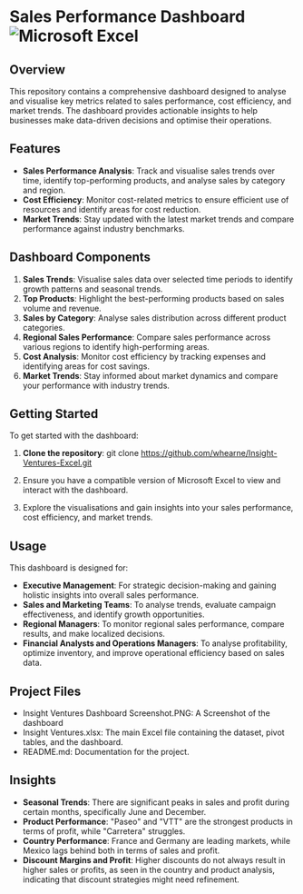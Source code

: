 # Sales Performance Dashboard    ![Microsoft Excel](https://img.shields.io/badge/Microsoft_Excel-217346?style=for-the-badge&logo=microsoft-excel&logoColor=white)
## Overview
This repository contains a comprehensive dashboard designed to analyse and visualise key metrics related to sales performance, cost efficiency, and market trends. The dashboard provides actionable insights to help businesses make data-driven decisions and optimise their operations.

## Features
- **Sales Performance Analysis**: Track and visualise sales trends over time, identify top-performing products, and analyse sales by category and region.
- **Cost Efficiency**: Monitor cost-related metrics to ensure efficient use of resources and identify areas for cost reduction.
- **Market Trends**: Stay updated with the latest market trends and compare performance against industry benchmarks.
## Dashboard Components
1. **Sales Trends**: Visualise sales data over selected time periods to identify growth patterns and seasonal trends.
2. **Top Products**: Highlight the best-performing products based on sales volume and revenue.
3. **Sales by Category**: Analyse sales distribution across different product categories.
4. **Regional Sales Performance**: Compare sales performance across various regions to identify high-performing areas.
5. **Cost Analysis**: Monitor cost efficiency by tracking expenses and identifying areas for cost savings.
6. **Market Trends**: Stay informed about market dynamics and compare your performance with industry trends.
## Getting Started
To get started with the dashboard:

1. **Clone the repository**:
git clone https://github.com/whearne/Insight-Ventures-Excel.git

2. Ensure you have a compatible version of Microsoft Excel to view and interact with the dashboard.
3. Explore the visualisations and gain insights into your sales performance, cost efficiency, and market trends.
## Usage
This dashboard is designed for:

- **Executive Management**: For strategic decision-making and gaining holistic insights into overall sales performance.
- **Sales and Marketing Teams**: To analyse trends, evaluate campaign effectiveness, and identify growth opportunities.
- **Regional Managers**: To monitor regional sales performance, compare results, and make localized decisions.
- **Financial Analysts and Operations Managers**: To analyse profitability, optimize inventory, and improve operational efficiency based on sales data.

## Project Files

- Insight Ventures Dashboard Screenshot.PNG: A Screenshot of the dashboard
- Insight Ventures.xlsx: The main Excel file containing the dataset, pivot tables, and the dashboard.
- README.md: Documentation for the project.

## Insights
- **Seasonal Trends**: There are significant peaks in sales and profit during certain months, specifically June and December.
- **Product Performance**: "Paseo" and "VTT" are the strongest products in terms of profit, while "Carretera" struggles.
- **Country Performance**: France and Germany are leading markets, while Mexico lags behind both in terms of sales and profit.
- **Discount Margins and Profit**: Higher discounts do not always result in higher sales or profits, as seen in the country and product analysis, indicating that discount strategies might need refinement.

  
